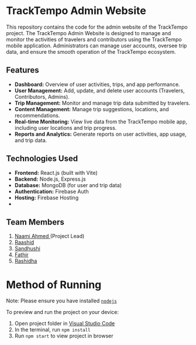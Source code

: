 # TrackTempo Admin Website

This repository contains the code for the admin website of the TrackTempo project. The TrackTempo Admin Website is designed to manage and monitor the activities of travelers and contributors using the TrackTempo mobile application. Administrators can manage user accounts, oversee trip data, and ensure the smooth operation of the TrackTempo ecosystem.

## Features

- **Dashboard:** Overview of user activities, trips, and app performance.
- **User Management:** Add, update, and delete user accounts (Travelers, Contributors, Admins).
- **Trip Management:** Monitor and manage trip data submitted by travelers.
- **Content Management:** Manage trip suggestions, locations, and recommendations.
- **Real-time Monitoring:** View live data from the TrackTempo mobile app, including user locations and trip progress.
- **Reports and Analytics:** Generate reports on user activities, app usage, and trip data.

## Technologies Used

- **Frontend:** React.js (built with Vite)
- **Backend:** Node.js, Express.js
- **Database:** MongoDB (for user and trip data)
- **Authentication:** Firebase Auth
- **Hosting:** Firebase Hosting
- 
## Team Members
   01. <a href= "https://github.com/naamiahmed">Naami Ahmed </a>(Project Lead)
   2. <a  href="https://github.com/Raashi-d"> Raashid </a>
   3. <a href= "https://github.com/sandushi13583">Sandhushi </a>
   4. <a href= "https://github.com/Fathir2001">Fathir</a>
   5. <a href= "https://github.com/rashidhamnf">Rashidha</a>


# Method of Running

Note: Please ensure you have installed <code><a href="https://nodejs.org/en/download/">nodejs</a></code>

  To preview and run the project on your device:
  1) Open project folder in <a href="https://code.visualstudio.com/download">Visual Studio Code</a>
  2) In the terminal, run `npm install`
  3) Run `npm start` to view project in browser
